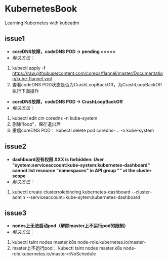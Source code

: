 # KubernetesBook
Learning Kubernetes with kubeadm

## issue1
+ **coreDNS故障，codeDNS POD -> pending <<<<<**
+ *解决方法：* 
 1. kubectl apply -f https://raw.githubusercontent.com/coreos/flannel/master/Documentation/kube-flannel.yml
 2. 查看codeDNS POD状态是否为CrashLoopBackOff，为CrashLoopBackOff执行下面操作
+ **coreDNS故障，codeDNS POD -> CrashLoopBackOff**
+ *解决方法：* 
 1. kubectl edit cm coredns -n kube-system
 2. 删除“loop”，保存退出后
 3. 重启coreDNS POD： kubectl delete pod coredns-... -n kube-system

## issue2
+ **dashboard没有权限 XXX is forbidden: User "system:serviceaccount:kube-system:kubernetes-dashboard" cannot list resource "namespaces" in API group "" at the cluster scope**
+ *解决方法：* 
 1. kubectl create clusterrolebinding kubernetes-dashboard --cluster-admin --serviceaccount=kube-sytem:kubernetes-dashboard

## issue3
+ **nodes上无法启动pod（解除master上不运行pod的限制）**
+ *解决方法：* 
 1. kubectl taint nodes master.k8s node-role.kubernetes.io/master-
 2. master上不运行pod： kubectl taint nodes master.k8s node-role.kubernetes.io/master=:NoSchedule


